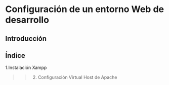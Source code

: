 # Configuración de un entorno Web de desarrollo
## Introducción
## Índice
>> 
1.Instalación Xampp
>> 2. Configuración Virtual Host de Apache


